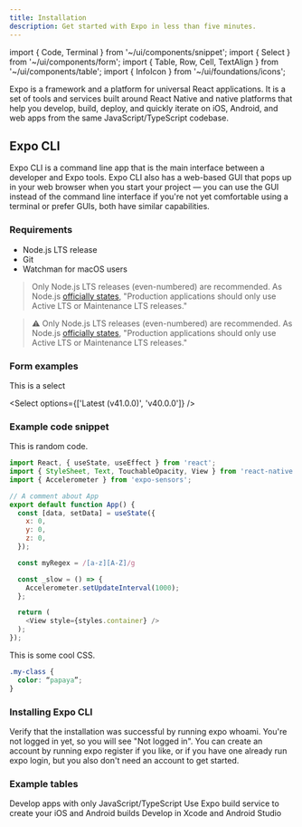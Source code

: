 ```yaml
---
title: Installation
description: Get started with Expo in less than five minutes.
---
```


import { Code, Terminal } from '~/ui/components/snippet';
import { Select } from '~/ui/components/form';
import { Table, Row, Cell, TextAlign } from '~/ui/components/table';
import { InfoIcon } from '~/ui/foundations/icons';

Expo is a framework and a platform for universal React applications. It is a set of tools and services built around React Native and native platforms that help you develop, build, deploy, and quickly iterate on iOS, Android, and web apps from the same JavaScript/TypeScript codebase.

## Expo CLI

Expo CLI is a command line app that is the main interface between a developer and Expo tools. Expo CLI also has a web-based GUI that pops up in your web browser when you start your project — you can use the GUI instead of the command line interface if you're not yet comfortable using a terminal or prefer GUIs, both have similar capabilities.

### Requirements

- Node.js LTS release
- Git
- Watchman for macOS users

> Only Node.js LTS releases (even-numbered) are recommended. As Node.js [officially states](https://nodejs.org/en/about/releases/), "Production applications should only use Active LTS or Maintenance LTS releases."

> ⚠️ Only Node.js LTS releases (even-numbered) are recommended. As Node.js [officially states](https://nodejs.org/en/about/releases/), "Production applications should only use Active LTS or Maintenance LTS releases."

### Form examples

This is a select

<Select
  options={['Latest (v41.0.0)', 'v40.0.0']}
/>

### Example code snippet

This is random code.

```js title=TypeScript
import React, { useState, useEffect } from 'react';
import { StyleSheet, Text, TouchableOpacity, View } from 'react-native';
import { Accelerometer } from 'expo-sensors';

// A comment about App
export default function App() {
  const [data, setData] = useState({
    x: 0,
    y: 0,
    z: 0,
  });

  const myRegex = /[a-z][A-Z]/g

  const _slow = () => {
    Accelerometer.setUpdateInterval(1000);
  };

  return (
    <View style={styles.container} />
  );
});
```

This is some cool CSS.

```css title=CSS
.my-class {
  color: “papaya”;
}
```

### Installing Expo CLI

<!-- <Terminal
  cmd={['# Install the command line tools', '', '$ npm install --global expo-cli', '', '', '# Create a new project', '', '$ expo init my-project']}
  cmdCopy="npm install --global expo-cli"
/> -->

<!-- <Terminal cmd={['$ npm install --global expo-cli']} /> -->

<!-- <Terminal cmd={['# Install the command line tools', '', '$ npm install --global expo-cli']} /> -->

Verify that the installation was successful by running expo whoami. You're not logged in yet, so you will see "Not logged in". You can create an account by running expo register if you like, or if you have one already run expo login, but you also don't need an account to get started.

### Example tables

<Table 
  headers={['Feature', 'Managed workflow', 'Bare workflow']}
  headersAlign={[null, undefined, TextAlign.Center]}
>
  <Row>
    <Cell>Develop apps with only JavaScript/TypeScript</Cell>
    <Cell><InfoIcon color="green" /></Cell>
    <Cell></Cell>
  </Row>
  <Row>
    <Cell>Use Expo build service to create your iOS and Android builds</Cell>
    <Cell><InfoIcon color="green" /></Cell>
    <Cell textAlign={TextAlign.Center}><InfoIcon color="green" /></Cell>
  </Row>
  <Row>
    <Cell>Develop in Xcode and Android Studio</Cell>
    <Cell></Cell>
    <Cell textAlign={TextAlign.Center}><InfoIcon color="green" /></Cell>
  </Row>
</Table>